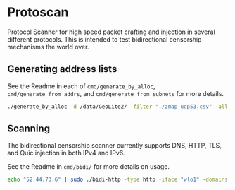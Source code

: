# Protoscan

Protocol Scanner for high speed packet crafting and injection in several
different protocols. This is intended to test bidirectional censorship
mechanisms the world over.

## Generating address lists

See the Readme in each of `cmd/generate_by_alloc`, `cmd/generate_from_addrs`,
and `cmd/generate_from_subnets` for more details.

```sh
./generate_by_alloc -d /data/GeoLite2/ -filter "./zmap-udp53.csv" -all
```

## Scanning

The bidirectional censorship scanner currently supports DNS, HTTP, TLS, and Quic
injection in both IPv4 and IPv6.

See the Readme in `cmd/bidi/` for more details on usage.

```sh
echo "52.44.73.6" | sudo ./bidi-http -type http -iface "wlo1" -domains domains.txt -workers 1 -wait 1s
```
